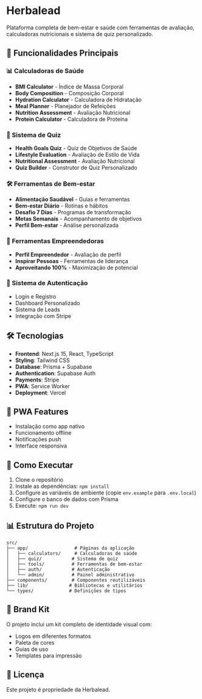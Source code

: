 # Herbalead

Plataforma completa de bem-estar e saúde com ferramentas de avaliação, calculadoras nutricionais e sistema de quiz personalizado.

## 🚀 Funcionalidades Principais

### 📊 Calculadoras de Saúde
- **BMI Calculator** - Índice de Massa Corporal
- **Body Composition** - Composição Corporal
- **Hydration Calculator** - Calculadora de Hidratação
- **Meal Planner** - Planejador de Refeições
- **Nutrition Assessment** - Avaliação Nutricional
- **Protein Calculator** - Calculadora de Proteína

### 🧠 Sistema de Quiz
- **Health Goals Quiz** - Quiz de Objetivos de Saúde
- **Lifestyle Evaluation** - Avaliação de Estilo de Vida
- **Nutritional Assessment** - Avaliação Nutricional
- **Quiz Builder** - Construtor de Quiz Personalizado

### 🛠️ Ferramentas de Bem-estar
- **Alimentação Saudável** - Guias e ferramentas
- **Bem-estar Diário** - Rotinas e hábitos
- **Desafio 7 Dias** - Programas de transformação
- **Metas Semanais** - Acompanhamento de objetivos
- **Perfil Bem-estar** - Análise personalizada

### 💼 Ferramentas Empreendedoras
- **Perfil Empreendedor** - Avaliação de perfil
- **Inspirar Pessoas** - Ferramentas de liderança
- **Aproveitando 100%** - Maximização de potencial

### 🔐 Sistema de Autenticação
- Login e Registro
- Dashboard Personalizado
- Sistema de Leads
- Integração com Stripe

## 🛠️ Tecnologias

- **Frontend**: Next.js 15, React, TypeScript
- **Styling**: Tailwind CSS
- **Database**: Prisma + Supabase
- **Authentication**: Supabase Auth
- **Payments**: Stripe
- **PWA**: Service Worker
- **Deployment**: Vercel

## 📱 PWA Features

- Instalação como app nativo
- Funcionamento offline
- Notificações push
- Interface responsiva

## 🚀 Como Executar

1. Clone o repositório
2. Instale as dependências: `npm install`
3. Configure as variáveis de ambiente (copie `env.example` para `.env.local`)
4. Configure o banco de dados com Prisma
5. Execute: `npm run dev`

## 📊 Estrutura do Projeto

```
src/
├── app/                 # Páginas da aplicação
│   ├── calculators/     # Calculadoras de saúde
│   ├── quiz/           # Sistema de quiz
│   ├── tools/          # Ferramentas de bem-estar
│   ├── auth/           # Autenticação
│   └── admin/          # Painel administrativo
├── components/         # Componentes reutilizáveis
├── lib/               # Bibliotecas e utilitários
└── types/             # Definições de tipos
```

## 🎨 Brand Kit

O projeto inclui um kit completo de identidade visual com:
- Logos em diferentes formatos
- Paleta de cores
- Guias de uso
- Templates para impressão

## 📄 Licença

Este projeto é propriedade da Herbalead.